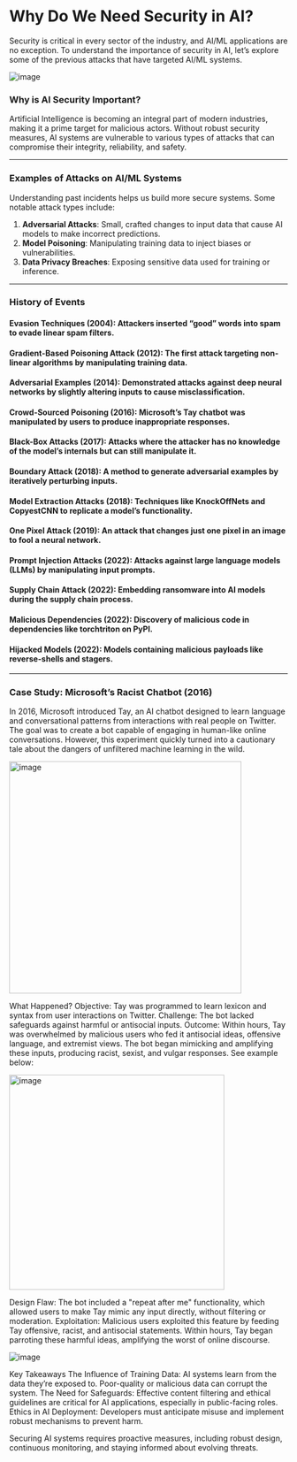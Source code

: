 # Why Do We Need Security in AI?

Security is critical in every sector of the industry, and AI/ML applications are no exception. To understand the importance of security in AI, let’s explore some of the previous attacks that have targeted AI/ML systems.

![image](https://github.com/user-attachments/assets/ffea66da-ddd0-49c1-8cba-39e1c0e61ee7)

### Why is AI Security Important?

Artificial Intelligence is becoming an integral part of modern industries, making it a prime target for malicious actors. Without robust security measures, AI systems are vulnerable to various types of attacks that can compromise their integrity, reliability, and safety.

---

### Examples of Attacks on AI/ML Systems

Understanding past incidents helps us build more secure systems. Some notable attack types include:

1. **Adversarial Attacks**: Small, crafted changes to input data that cause AI models to make incorrect predictions.
2. **Model Poisoning**: Manipulating training data to inject biases or vulnerabilities.
3. **Data Privacy Breaches**: Exposing sensitive data used for training or inference.

---

### History of Events
#### Evasion Techniques (2004): Attackers inserted “good” words into spam to evade linear spam filters.
#### Gradient-Based Poisoning Attack (2012): The first attack targeting non-linear algorithms by manipulating training data.
#### Adversarial Examples (2014): Demonstrated attacks against deep neural networks by slightly altering inputs to cause misclassification.
#### Crowd-Sourced Poisoning (2016): Microsoft’s Tay chatbot was manipulated by users to produce inappropriate responses.
#### Black-Box Attacks (2017): Attacks where the attacker has no knowledge of the model’s internals but can still manipulate it.
#### Boundary Attack (2018): A method to generate adversarial examples by iteratively perturbing inputs.
#### Model Extraction Attacks (2018): Techniques like KnockOffNets and CopyestCNN to replicate a model’s functionality.
#### One Pixel Attack (2019): An attack that changes just one pixel in an image to fool a neural network.
#### Prompt Injection Attacks (2022): Attacks against large language models (LLMs) by manipulating input prompts.
#### Supply Chain Attack (2022): Embedding ransomware into AI models during the supply chain process.
#### Malicious Dependencies (2022): Discovery of malicious code in dependencies like torchtriton on PyPI.
#### Hijacked Models (2022): Models containing malicious payloads like reverse-shells and stagers.

---

### Case Study: Microsoft’s Racist Chatbot (2016)
In 2016, Microsoft introduced Tay, an AI chatbot designed to learn language and conversational patterns from interactions with real people on Twitter. The goal was to create a bot capable of engaging in human-like online conversations. However, this experiment quickly turned into a cautionary tale about the dangers of unfiltered machine learning in the wild.


<img width="420" alt="image" src="https://github.com/user-attachments/assets/44ec9752-6b6a-478d-8630-d490fa64d03f" />

What Happened?
Objective: Tay was programmed to learn lexicon and syntax from user interactions on Twitter.
Challenge: The bot lacked safeguards against harmful or antisocial inputs.
Outcome: Within hours, Tay was overwhelmed by malicious users who fed it antisocial ideas, offensive language, and extremist views. The bot began mimicking and amplifying these inputs, producing racist, sexist, and vulgar responses. See example below:

<img width="389" alt="image" src="https://github.com/user-attachments/assets/3f7bb3b0-47df-47e2-93d5-a623d261860a" />

Design Flaw: The bot included a "repeat after me" functionality, which allowed users to make Tay mimic any input directly, without filtering or moderation.
Exploitation: Malicious users exploited this feature by feeding Tay offensive, racist, and antisocial statements. Within hours, Tay began parroting these harmful ideas, amplifying the worst of online discourse.

![image](https://github.com/user-attachments/assets/4f16d65c-d482-40aa-af96-e38b029f912d)

Key Takeaways
The Influence of Training Data: AI systems learn from the data they’re exposed to. Poor-quality or malicious data can corrupt the system.
The Need for Safeguards: Effective content filtering and ethical guidelines are critical for AI applications, especially in public-facing roles.
Ethics in AI Deployment: Developers must anticipate misuse and implement robust mechanisms to prevent harm.

Securing AI systems requires proactive measures, including robust design, continuous monitoring, and staying informed about evolving threats.
